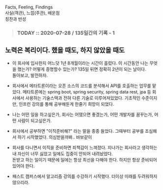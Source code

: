 Facts, Feeling, Findings  
사실(객관), 느낌(주관), 배운점  
칭찬과 반성

> ### TODAY :: 2020-07-28 / 135일간의 기록 - 1 

## 노력은 복리이다. 했을 때도, 하지 않았을 때도

* 이 회사에 입사한지 어느덧 1년 8개월이라는 시간이 흘렀다. 이 시간동안 나는 무엇을 했는가? 어떻게 증명할수 있는가?
  135일 뒤면 정확히 2년이 되는 날이다.  
  돌아보고, 발전하자. 
  
* 회사에서 메타트론이라는 오픈 소스의 코드를 분석해서 API를 호출하는 업무를 맡았다. 
  메타트론에는 spring boot, spring security, spring data rest, jpa 등 회사에서 사용하는 기술스택과 전혀 다른 기술로 이루어져있었다.
  기초적인 수준이지만, 인프런 강의를 통해 공부해둔게 한줄기 희망이 되었다.
  
* 나는 어떤 일을 하고싶은가, 회사는 어땠으면 좋겠는가, 어떤 개발자를 꿈꾸는가, 어떤 사람이 되고싶은가.  

* 회사에서 공부하면 "이직준비해?" 라는 말을 종종 들었다. 그때부터 공부를 조심해서 하기 시작했었다. 의심받을까봐.. 바보같이
  
* 회사를 다니면서 이직을 준비하면 죄책감이 느껴졌다. 지나가는 회사라고 생각하는 내 자신이 너무 싫었고 일에도 집중이 안되어 내려놨었다.  
  돈받고 하는 일이기 때문에 일에는 항상 최선을 다해야 한다. 하지만 항상 준비되어 있어야 한다.
    
* 패스트 캠퍼스에서 알고리즘 강의를 수강하기 시작했다. 더이상 미래를 두려워하지 않으리라.
